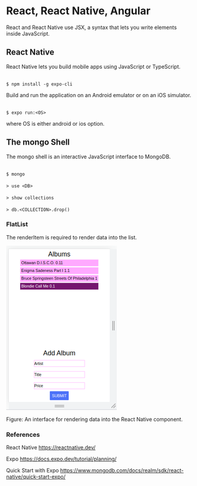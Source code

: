 # React, React Native, Angular 

React and React Native use JSX, a syntax that lets you write elements inside JavaScript.

## React Native

React Native lets you build mobile apps using JavaScript or TypeScript.

```

$ npm install -g expo-cli

```

Build and run the application on an Android emulator or on an iOS simulator.

```

$ expo run:<OS>

```

where OS is either android or ios option.

## The mongo Shell

The mongo shell is an interactive JavaScript interface to MongoDB. 

```

$ mongo

> use <DB>

> show collections

> db.<COLLECTION>.drop()

```
### FlatList

The renderItem is required to render data into the list.

![alt text](https://github.com/jylhakos/InternetOfThings/blob/main/Frameworks/Frontend/ReactNative/albums.png?raw=true)

Figure: An interface for rendering data into the React Native component.

### References

React Native https://reactnative.dev/

Expo https://docs.expo.dev/tutorial/planning/

Quick Start with Expo https://www.mongodb.com/docs/realm/sdk/react-native/quick-start-expo/
